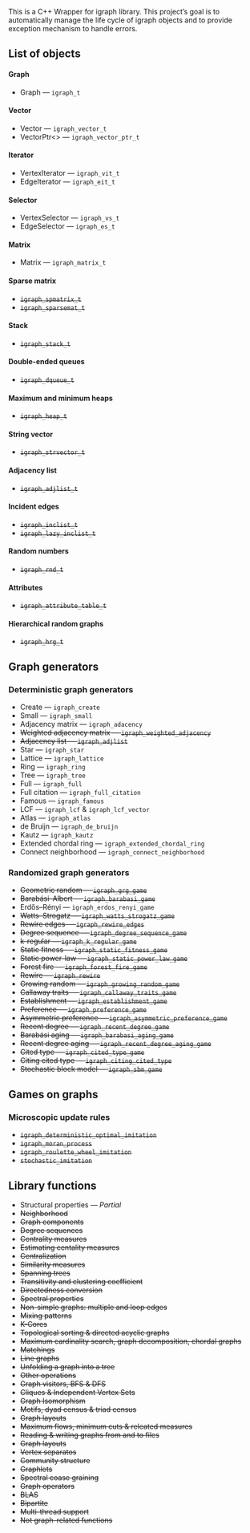 
This is a C++ Wrapper for igraph library. This project’s goal is to
automatically manage the life cycle of igraph objects and to provide
exception mechanism to handle errors.

## List of objects

#### Graph
* Graph — `igraph_t`

#### Vector
* Vector — `igraph_vector_t`
* VectorPtr<> — `igraph_vector_ptr_t`

#### Iterator
* VertexIterator — `igraph_vit_t`
* EdgeIterator — `igraph_eit_t`

#### Selector
* VertexSelector — `igraph_vs_t`
* EdgeSelector — `igraph_es_t`

#### Matrix
* Matrix — `igraph_matrix_t`

#### Sparse matrix
* ~~`igraph_spmatrix_t`~~
* ~~`igraph_sparsemat_t`~~

#### Stack
* ~~`igraph_stack_t`~~

#### Double-ended queues
* ~~`igraph_dqueue_t`~~

#### Maximum and minimum heaps
* ~~`igraph_heap_t`~~

#### String vector
* ~~`igraph_strvector_t`~~

#### Adjacency list
* ~~`igraph_adjlist_t`~~

#### Incident edges
* ~~`igraph_inclist_t`~~
* ~~`igraph_lazy_inclist_t`~~

#### Random numbers
* ~~`igraph_rnd_t`~~

#### Attributes
* ~~`igraph_attribute_table_t`~~

#### Hierarchical random graphs
* ~~`igraph_hrg_t`~~

## Graph generators

### Deterministic graph generators
* Create — `igraph_create`
* Small — `igraph_small`
* Adjacency matrix — `igraph_adacency`
* ~~Weighted adjacency matrix — `igraph_weighted_adjacency`~~
* ~~Adjacency list — `igraph_adjlist`~~
* Star — `igraph_star`
* Lattice — `igraph_lattice`
* Ring — `igraph_ring`
* Tree — `igraph_tree`
* Full — `igraph_full`
* Full citation — `igraph_full_citation`
* Famous — `igraph_famous`
* LCF — `igraph_lcf` & `igraph_lcf_vector`
* Atlas — `igraph_atlas`
* de Bruijn — `igraph_de_bruijn`
* Kautz — `igraph_kautz`
* Extended chordal ring — `igraph_extended_chordal_ring`
* Connect neighborhood — `igraph_connect_neighborhood`

### Randomized graph generators
* ~~Geometric random  — `igraph_grg_game`~~
* ~~Barabási–Albert — `igraph_barabasi_game`~~
* Erdős–Rényi — `igraph_erdos_renyi_game`
* ~~Watts–Strogatz — `igraph_watts_strogatz_game`~~
* ~~Rewire edges — `igraph_rewire_edges`~~
* ~~Degree sequence — `igraph_degree_sequence_game`~~
* ~~k-regular  — `igraph_k_regular_game`~~
* ~~Static fitness — `igraph_static_fitness_game`~~
* ~~Static power-law — `igraph_static_power_law_game`~~
* ~~Forest fire — `igraph_forest_fire_game`~~
* ~~Rewire  — `igraph_rewire`~~
* ~~Growing random — `igraph_growing_random_game`~~
* ~~Callaway traits — `igraph_callaway_traits_game`~~
* ~~Establishment — `igraph_establishment_game`~~
* ~~Preference — `igraph_preference_game`~~
* ~~Asymmetric preference — `igraph_asymmetric_preference_game`~~
* ~~Recent degree — `igraph_recent_degree_game`~~
* ~~Barabási aging — `igraph_barabasi_aging_game`~~
* ~~Recent degree aging — `igraph_recent_degree_aging_game`~~
* ~~Cited type — `igraph_cited_type_game`~~
* ~~Citing cited type — `igraph_citing_cited_type`~~
* ~~Stochastic block model — `igraph_sbm_game`~~

## Games on graphs

### Microscopic update rules
* ~~`igraph_deterministic_optimal_imitation`~~
* ~~`igraph_moran_process`~~
* ~~`igraph_roulette_wheel_imitation`~~
* ~~`stochastic_imitation`~~

## Library functions
* Structural properties — *Partial*
* ~~Neighborhood~~
* ~~Graph components~~
* ~~Degree sequences~~
* ~~Centrality measures~~
* ~~Estimating centality measures~~
* ~~Centralization~~
* ~~Similarity measures~~
* ~~Spanning trees~~
* ~~Transitivity and clustering coefficient~~
* ~~Directedness conversion~~
* ~~Spectral properties~~
* ~~Non-simple graphs: multiple and loop edges~~
* ~~Mixing patterns~~
* ~~K-Cores~~
* ~~Topological sorting & directed acyclic graphs~~
* ~~Maximum cardinality search, graph decomposition, chordal graphs~~
* ~~Matchings~~
* ~~Line graphs~~
* ~~Unfolding a graph into a tree~~
* ~~Other operations~~
* ~~Graph visitors, BFS & DFS~~
* ~~Cliques & Independent Vertex Sets~~
* ~~Graph Isomorphism~~
* ~~Motifs, dyad census & triad census~~
* ~~Graph layouts~~
* ~~Maximum flows, minimum cuts & releated measures~~
* ~~Reading & writing graphs from and to files~~
* ~~Graph layouts~~
* ~~Vertex separatos~~
* ~~Community structure~~
* ~~Graphlets~~
* ~~Spectral coase graining~~
* ~~Graph operators~~
* ~~BLAS~~
* ~~Bipartite~~
* ~~Multi-thread support~~
* ~~Not graph-related functions~~













